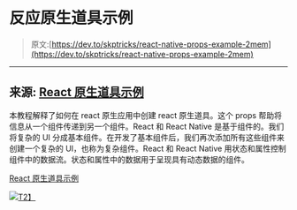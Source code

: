 # 反应原生道具示例

> 原文:[https://dev.to/skptricks/react-native-props-example-2mem](https://dev.to/skptricks/react-native-props-example-2mem)

* * *

## [](#source-react-native-props-example)来源: [React 原生道具示例](https://www.skptricks.com/2019/03/react-native-props-example.html)

本教程解释了如何在 react 原生应用中创建 react 原生道具。这个 props 帮助将信息从一个组件传递到另一个组件。React 和 React Native 是基于组件的。我们将复杂的 UI 分成基本组件。在开发了基本组件后，我们再次添加所有这些组件来创建一个复杂的 UI，也称为复杂组件。React 和 React Native 用状态和属性控制组件中的数据流。状态和属性中的数据用于呈现具有动态数据的组件。

[React 原生道具示例](https://www.skptricks.com/2019/03/react-native-props-example.html)

[![](../Images/c5890d49eea4c2babaa1b15239b21376.png)T2】](https://res.cloudinary.com/practicaldev/image/fetch/s--DFc-gOYW--/c_limit%2Cf_auto%2Cfl_progressive%2Cq_auto%2Cw_880/https://4.bp.blogspot.com/-t105Zz8ejv0/XHv68Mpg0_I/AAAAAAAACfw/FDeb2_SM7Dw3XqhQBcOEpQBv8kst8KG9wCLcBGAs/s640/props.png)